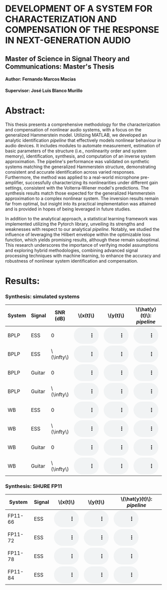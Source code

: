 # DEVELOPMENT OF A SYSTEM FOR CHARACTERIZATION AND COMPENSATION OF THE RESPONSE IN NEXT-GENERATION AUDIO

## Master of Science in Signal Theory and Communications: Master's Thesis

#### Author: Fernando Marcos Macías
#### Supervisor: José Luis Blanco Murillo

# Abstract: 

This thesis presents a comprehensive methodology for the characterization and compensation of nonlinear audio systems, with a focus on the generalized Hammerstein model. Utilizing MATLAB, we developed an analytic identification *pipeline* that effectively models nonlinear behaviour in audio devices. It includes modules to automate measurement, estimation of basic parameters of the structure (i.e., nonlinearity order and system memory), identification, synthesis, and computation of an inverse system approximation. The pipeline's performance was validated on synthetic systems matching the generalized Hammerstein structure, demonstrating consistent and accurate identification across varied responses. Furthermore, the method was applied to a real-world microphone pre-amplifier, successfully characterizing its nonlinearities under different gain settings, consistent with the Volterra-Wiener model's predictions. The synthesis results match those expected for the generalized Hammerstein approximation to a complex nonlinear system. The inversion results remain far from optimal, but insight into its practical implementation was attained and is provided in hopes of being leveraged in future studies.

In addition to the analytical approach, a statistical learning framework was implemented utilizing the Pytorch library, unveiling its strengths and weaknesses with respect to our analytical *pipeline*. Notably, we studied the influence of leveraging the Hilbert envelope within the optimizable loss function, which yields promising results, although these remain suboptimal. This research underscores the importance of verifying model assumptions and exploring hybrid methodologies, combining advanced signal processing techniques with machine learning, to enhance the accuracy and robustness of nonlinear system identification and compensation.


# Results:

### Synthesis: simulated systems

<script type="text/javascript" async
  src="https://cdnjs.cloudflare.com/ajax/libs/mathjax/3.2.0/es5/tex-mml-chtml.js">
</script>

| System | Signal | SNR (dB) | \\(x(t)\\)   | \\(y(t)\\) | \\(\hat{y}(t)\\): *pipeline* | \\(\hat{y}(t)\\): *learning* |
|--------|--------|----------|--------------|------------|------------------------------|------------------------------|
| BPLP | ESS | 0 | <audio controls style="width: 80px;"><source src="web_audios/ESS_BPLP_0_x.wav" type="audio/wav"></audio> | <audio controls style="width: 80px;"><source src="web_audios/ESS_BPLP_0_y.wav" type="audio/wav"></audio> | <audio controls style="width: 80px;"><source src="web_audios/ESS_BPLP_0_yhat.wav" type="audio/wav"></audio> | - |
| BPLP | ESS | \\(\infty\\) | <audio controls style="width: 80px;"><source src="web_audios/ESS_BPLP_Inf_x.wav" type="audio/wav"></audio> | <audio controls style="width: 80px;"><source src="web_audios/ESS_BPLP_Inf_y.wav" type="audio/wav"></audio> | <audio controls style="width: 80px;"><source src="web_audios/ESS_BPLP_Inf_yhat.wav" type="audio/wav"></audio> | - |
| BPLP | Guitar | 0 | <audio controls style="width: 80px;"><source src="web_audios/guit_BPLP_0_x.wav" type="audio/wav"></audio> | <audio controls style="width: 80px;"><source src="web_audios/guit_BPLP_0_y.wav" type="audio/wav"></audio> | <audio controls style="width: 80px;"><source src="web_audios/guit_BPLP_0_yhat.wav" type="audio/wav"></audio> | - |
| BPLP | Guitar | \\(\infty\\) | <audio controls style="width: 80px;"><source src="web_audios/guit_BPLP_Inf_x.wav" type="audio/wav"></audio> | <audio controls style="width: 80px;"><source src="web_audios/guit_BPLP_Inf_y.wav" type="audio/wav"></audio> | <audio controls style="width: 80px;"><source src="web_audios/guit_BPLP_Inf_yhat.wav" type="audio/wav"></audio> | - |
| WB | ESS | 0 | <audio controls style="width: 80px;"><source src="web_audios/ESS_WB_0_x.wav" type="audio/wav"></audio> | <audio controls style="width: 80px;"><source src="web_audios/ESS_WB_0_y.wav" type="audio/wav"></audio> | <audio controls style="width: 80px;"><source src="web_audios/ESS_WB_0_yhat.wav" type="audio/wav"></audio> | - |
| WB | ESS | \\(\infty\\) | <audio controls style="width: 80px;"><source src="web_audios/ESS_WB_Inf_x.wav" type="audio/wav"></audio> | <audio controls style="width: 80px;"><source src="web_audios/ESS_WB_Inf_y.wav" type="audio/wav"></audio> | <audio controls style="width: 80px;"><source src="web_audios/ESS_WB_Inf_yhat.wav" type="audio/wav"></audio> | <audio controls style="width: 80px;"><source src="web_audios/ESS_WB_Inf_yhat_LV.wav" type="audio/wav"></audio> |
| WB | Guitar | 0 | <audio controls style="width: 80px;"><source src="web_audios/guit_WB_0_x.wav" type="audio/wav"></audio> | <audio controls style="width: 80px;"><source src="web_audios/guit_WB_0_y.wav" type="audio/wav"></audio> | <audio controls style="width: 80px;"><source src="web_audios/guit_WB_0_yhat.wav" type="audio/wav"></audio> | - |
| WB | Guitar | \\(\infty\\) | <audio controls style="width: 80px;"><source src="web_audios/guit_WB_Inf_x.wav" type="audio/wav"></audio> | <audio controls style="width: 80px;"><source src="web_audios/guit_WB_Inf_y.wav" type="audio/wav"></audio> | <audio controls style="width: 80px;"><source src="web_audios/guit_WB_Inf_yhat.wav" type="audio/wav"></audio> | - |



### Synthesis: SHURE FP11

<script type="text/javascript" async
  src="https://cdnjs.cloudflare.com/ajax/libs/mathjax/3.2.0/es5/tex-mml-chtml.js">
</script>

| System | Signal | \\(x(t)\\) | \\(y(t)\\) | \\(\hat{y}(t)\\): *pipeline* |
|--------|--------|------------|------------|------------------------------|
|FP11-66 | ESS | <audio controls style="width: 80px;"><source src="web_audios/FP11_66_x.wav" type="audio/wav"></audio> | <audio controls style="width: 80px;"><source src="web_audios/FP11_66_y.wav" type="audio/wav"></audio> | <audio controls style="width: 80px;"><source src="web_audios/FP11_66_yhat.wav" type="audio/wav"></audio> |
|FP11-72 | ESS | <audio controls style="width: 80px;"><source src="web_audios/FP11_72_x.wav" type="audio/wav"></audio> | <audio controls style="width: 80px;"><source src="web_audios/FP11_72_y.wav" type="audio/wav"></audio>  | <audio controls style="width: 80px;"><source src="web_audios/FP11_72_yhat.wav" type="audio/wav"></audio> |
|FP11-78 | ESS | <audio controls style="width: 80px;"><source src="web_audios/FP11_78_x.wav" type="audio/wav"></audio> | <audio controls style="width: 80px;"><source src="web_audios/FP11_78_y.wav" type="audio/wav"></audio> | <audio controls style="width: 80px;"><source src="web_audios/FP11_78_yhat.wav" type="audio/wav"></audio> |
|FP11-84 | ESS | <audio controls style="width: 80px;"><source src="web_audios/FP11_84_x.wav" type="audio/wav"></audio> | <audio controls style="width: 80px;"><source src="web_audios/FP11_84_y.wav" type="audio/wav"></audio> | <audio controls style="width: 80px;"><source src="web_audios/FP11_84_yhat.wav" type="audio/wav"></audio> |


